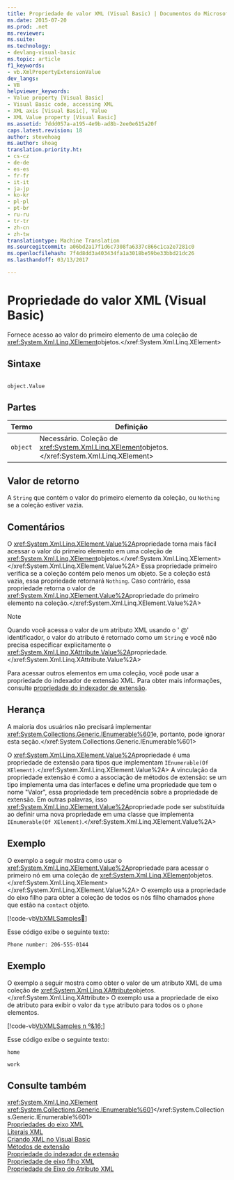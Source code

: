 ```yaml
---
title: Propriedade de valor XML (Visual Basic) | Documentos do Microsoft
ms.date: 2015-07-20
ms.prod: .net
ms.reviewer: 
ms.suite: 
ms.technology:
- devlang-visual-basic
ms.topic: article
f1_keywords:
- vb.XmlPropertyExtensionValue
dev_langs:
- VB
helpviewer_keywords:
- Value property [Visual Basic]
- Visual Basic code, accessing XML
- XML axis [Visual Basic], Value
- XML Value property [Visual Basic]
ms.assetid: 7ddd057a-a195-4e9b-ad8b-2ee0e615a20f
caps.latest.revision: 18
author: stevehoag
ms.author: shoag
translation.priority.ht:
- cs-cz
- de-de
- es-es
- fr-fr
- it-it
- ja-jp
- ko-kr
- pl-pl
- pt-br
- ru-ru
- tr-tr
- zh-cn
- zh-tw
translationtype: Machine Translation
ms.sourcegitcommit: a06bd2a17f1d6c7308fa6337c866c1ca2e7281c0
ms.openlocfilehash: 7f4d8dd3a403434fa1a3018be59be33bbd21dc26
ms.lasthandoff: 03/13/2017

---
```

# <a name="xml-value-property-visual-basic"></a>Propriedade do valor XML (Visual Basic)
Fornece acesso ao valor do primeiro elemento de uma coleção de <xref:System.Xml.Linq.XElement>objetos.</xref:System.Xml.Linq.XElement>  
  
## <a name="syntax"></a>Sintaxe  
  
```  
  
object.Value  
```  
  
## <a name="parts"></a>Partes  
  
|Termo|Definição|  
|---|---|  
|`object`|Necessário. Coleção de <xref:System.Xml.Linq.XElement>objetos.</xref:System.Xml.Linq.XElement>|  
  
## <a name="return-value"></a>Valor de retorno  
 A `String` que contém o valor do primeiro elemento da coleção, ou `Nothing` se a coleção estiver vazia.  
  
## <a name="remarks"></a>Comentários  
 O <xref:System.Xml.Linq.XElement.Value%2A>propriedade torna mais fácil acessar o valor do primeiro elemento em uma coleção de <xref:System.Xml.Linq.XElement>objetos.</xref:System.Xml.Linq.XElement> </xref:System.Xml.Linq.XElement.Value%2A> Essa propriedade primeiro verifica se a coleção contém pelo menos um objeto. Se a coleção está vazia, essa propriedade retornará `Nothing`. Caso contrário, essa propriedade retorna o valor de <xref:System.Xml.Linq.XElement.Value%2A>propriedade do primeiro elemento na coleção.</xref:System.Xml.Linq.XElement.Value%2A>  
  
> [!NOTE]
>  Quando você acessa o valor de um atributo XML usando o ' @' identificador, o valor do atributo é retornado como um `String` e você não precisa especificar explicitamente o <xref:System.Xml.Linq.XAttribute.Value%2A>propriedade.</xref:System.Xml.Linq.XAttribute.Value%2A>  
  
 Para acessar outros elementos em uma coleção, você pode usar a propriedade do indexador de extensão XML. Para obter mais informações, consulte [propriedade do indexador de extensão](../../../visual-basic/language-reference/xml-axis/extension-indexer-property.md).  
  
## <a name="inheritance"></a>Herança  
 A maioria dos usuários não precisará implementar <xref:System.Collections.Generic.IEnumerable%601>e, portanto, pode ignorar esta seção.</xref:System.Collections.Generic.IEnumerable%601>  
  
 O <xref:System.Xml.Linq.XElement.Value%2A>propriedade é uma propriedade de extensão para tipos que implementam `IEnumerable(Of XElement)`.</xref:System.Xml.Linq.XElement.Value%2A> A vinculação da propriedade extensão é como a associação de métodos de extensão: se um tipo implementa uma das interfaces e define uma propriedade que tem o nome "Valor", essa propriedade tem precedência sobre a propriedade de extensão. Em outras palavras, isso <xref:System.Xml.Linq.XElement.Value%2A>propriedade pode ser substituída ao definir uma nova propriedade em uma classe que implementa `IEnumerable(Of XElement)`.</xref:System.Xml.Linq.XElement.Value%2A>  
  
## <a name="example"></a>Exemplo  
 O exemplo a seguir mostra como usar o <xref:System.Xml.Linq.XElement.Value%2A>propriedade para acessar o primeiro nó em uma coleção de <xref:System.Xml.Linq.XElement>objetos.</xref:System.Xml.Linq.XElement> </xref:System.Xml.Linq.XElement.Value%2A> O exemplo usa a propriedade do eixo filho para obter a coleção de todos os nós filho chamados `phone` que estão na `contact` objeto.  
  
 [!code-vb[VbXMLSamples&#15;](../../../visual-basic/language-reference/operators/codesnippet/VisualBasic/xml-value-property_1.vb)]  
  
 Esse código exibe o seguinte texto:  
  
 `Phone number: 206-555-0144`  
  
## <a name="example"></a>Exemplo  
 O exemplo a seguir mostra como obter o valor de um atributo XML de uma coleção de <xref:System.Xml.Linq.XAttribute>objetos.</xref:System.Xml.Linq.XAttribute> O exemplo usa a propriedade de eixo de atributo para exibir o valor da `type` atributo para todos os o `phone` elementos.  
  
 [!code-vb[VbXMLSamples n º&16;](../../../visual-basic/language-reference/operators/codesnippet/VisualBasic/xml-value-property_2.vb)]  
  
 Esse código exibe o seguinte texto:  
  
 `home`  
  
 `work`  
  
## <a name="see-also"></a>Consulte também  
 <xref:System.Xml.Linq.XElement>   
 <xref:System.Collections.Generic.IEnumerable%601></xref:System.Collections.Generic.IEnumerable%601>   
 [Propriedades do eixo XML](../../../visual-basic/language-reference/xml-axis/xml-axis-properties.md)   
 [Literais XML](../../../visual-basic/language-reference/xml-literals/index.md)   
 [Criando XML no Visual Basic](../../../visual-basic/programming-guide/language-features/xml/creating-xml.md)   
 [Métodos de extensão](../../../visual-basic/programming-guide/language-features/procedures/extension-methods.md)   
 [Propriedade do indexador de extensão](../../../visual-basic/language-reference/xml-axis/extension-indexer-property.md)   
 [Propriedade de eixo filho XML](../../../visual-basic/language-reference/xml-axis/xml-child-axis-property.md)   
 [Propriedade de Eixo do Atributo XML](../../../visual-basic/language-reference/xml-axis/xml-attribute-axis-property.md)
